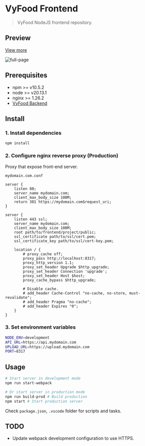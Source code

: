 # VyFood Frontend

> VyFood NodeJS frontend repository.

## Preview

[View more](PREVIEW.md)

![full-page](https://github.com/user-attachments/assets/08c5fa92-8897-434e-b68a-c46ef988d886)

## Prerequisites

- npm >= v10.5.2
- node >= v20.13.1
- nginx >= 1.26.2
- [VyFood Backend](https://github.com/0xF5T9/VyFood-backend)

## Install

### 1. Install dependencies

```shell
npm install
```

### 2. Configure nginx reverse proxy (Production)

Proxy that expose front-end server.

`mydomain.com.conf`

```plain
server {
    listen 80;
    server_name mydomain.com;
    client_max_body_size 100M;
    return 301 https://mydomain.com$request_uri;
}

server {
    listen 443 ssl;
    server_name mydomain.com;
    client_max_body_size 100M;
    root path/to/frontend/project/public;
    ssl_certificate path/to/ssl/cert.pem;
    ssl_certificate_key path/to/ssl/cert-key.pem;

    location / {
        # proxy_cache off;
        proxy_pass http://localhost:8317;
        proxy_http_version 1.1;
        proxy_set_header Upgrade $http_upgrade;
        proxy_set_header Connection 'upgrade';
        proxy_set_header Host $host;
        proxy_cache_bypass $http_upgrade;
        
        # Disable cache.
        # add_header Cache-Control "no-cache, no-store, must-revalidate";
        # add_header Pragma "no-cache";
        # add_header Expires "0";
    }
}
```

### 3. Set environment variables

```bash
NODE_ENV=development
API_URL=https://api.mydomain.com
UPLOAD_URL=https://upload.mydomain.com
PORT=8317
```

## Usage

```bash
# Start server in development mode
npm run start-webpack

# Or start server in production mode
npm run build-prod # Build production
npm start # Start production server
```

Check `package.json`, `.vscode` folder for scripts and tasks.

## TODO

- Update webpack development configuration to use HTTPS.
